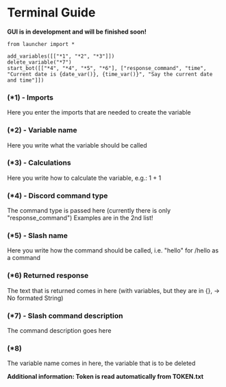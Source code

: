 # Terminal Guide
**GUI is in development and will be finished soon!**

```
from launcher import *

add_variables([["*1", "*2", "*3"]])
delete_variable("*7")
start_bot([["*4", "*4", "*5", "*6"], ["response_command", "time", "Current date is {date_var()}, {time_var()}", "Say the current date and time"]])
```


### (*1) - Imports

Here you enter the imports that are needed to create the variable

### (*2) - Variable name

Here you write what the variable should be called

### (*3) - Calculations

Here you write how to calculate the variable, e.g.: 1 + 1

### (*4) - Discord command type

The command type is passed here (currently there is only "response_command") Examples are in the 2nd list!

### (*5) - Slash name

Here you write how the command should be called, i.e. "hello" for /hello as a command

### (*6) Returned response

The text that is returned comes in here (with variables, but they are in {}, -> No formated String)

### (*7) - Slash command description

The command description goes here

### (*8) 

The variable name comes in here, the variable that is to be deleted 

**Additional information: Token is read automatically from TOKEN.txt**
